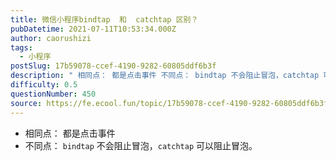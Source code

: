 ```yaml
---
title: 微信小程序bindtap  和  catchtap 区别？
pubDatetime: 2021-07-11T10:53:34.000Z
author: caorushizi
tags:
  - 小程序
postSlug: 17b59078-ccef-4190-9282-60805ddf6b3f
description: " 相同点： 都是点击事件 不同点： bindtap 不会阻止冒泡，catchtap 可以阻止冒泡。 "
difficulty: 0.5
questionNumber: 450
source: https://fe.ecool.fun/topic/17b59078-ccef-4190-9282-60805ddf6b3f
---
```


- 相同点： 都是点击事件
- 不同点： `bindtap` 不会阻止冒泡，`catchtap` 可以阻止冒泡。
